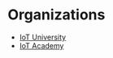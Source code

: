 Organizations
==

- [IoT University](https://www.iotuniversity.com)
- [IoT Academy](http://axelta.com/AxAcademy.php)
